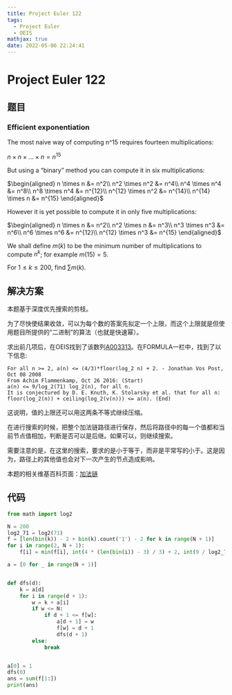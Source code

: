 ```yaml
---
title: Project Euler 122
tags:
  - Project Euler
  - OEIS
mathjax: true
date: 2022-05-06 22:24:41
---
```


<escape><!-- more --></escape>
    

# Project Euler 122
## 题目
### Efficient exponentiation
The most naive way of computing n^15 requires fourteen multiplications:

$n \times n \times \dots \times n = n^{15}$

But using a “binary” method you can compute it in six multiplications:

$\begin{aligned}
n \times n &= n^2\\
n^2 \times n^2 &= n^4\\
n^4 \times n^4 &= n^8\\
n^8 \times n^4 &= n^{12}\\
n^{12} \times n^2 &= n^{14}\\
n^{14} \times n &= n^{15}
\end{aligned}$

However it is yet possible to compute it in only five multiplications:

$\begin{aligned}
n \times n &= n^2\\
n^2 \times n &= n^3\\
n^3 \times n^3 &= n^6\\
n^6 \times n^6 &= n^{12}\\
n^{12} \times n^3 &= n^{15}
\end{aligned}$

We shall define $m(k)$ to be the minimum number of multiplications to compute $n^k$; for example $m(15) = 5$.

For $1 \le k \le 200$, find $\sum m(k)$.


## 解决方案

本题基于深度优先搜索的剪枝。

为了尽快使结果收敛，可以为每个数的答案先拟定一个上限，而这个上限就是但使用题目所提供的“二进制”的算法（也就是快速幂）。

求出前几项后，在OEIS找到了该数列[A003313](https://oeis.org/A003313)。在FORMULA一栏中，找到了以下信息:

```
For all n >= 2, a(n) <= (4/3)*floor(log_2 n) + 2. - Jonathan Vos Post, Oct 08 2008
From Achim Flammenkamp, Oct 26 2016: (Start)
a(n) <= 9/log_2(71) log_2(n), for all n.
It is conjectured by D. E. Knuth, K. Stolarsky et al. that for all n: floor(log_2(n)) + ceiling(log_2(v(n))) <= a(n). (End)
```

这说明，值的上限还可以用这两条不等式继续压缩。

在进行搜索的时候，把整个加法链路径进行保存，然后将路径中的每一个值都和当前节点值相加，判断是否可以是后继。如果可以，则继续搜索。

需要注意的是，在这里的搜索，要求的是小于等于，而非是平常写的小于。这是因为，路径上的其他值也会对下一次产生的节点造成影响。

本题的相关维基百科页面：[加法链](https://en.wikipedia.org/wiki/Addition_chain)

## 代码


```py
from math import log2

N = 200
log2_71 = log2(71)
f = [len(bin(k)) - 2 + bin(k).count('1') - 2 for k in range(N + 1)]
for i in range(2, N + 1):
    f[i] = min(f[i], int(4 * (len(bin(i)) - 3) / 3) + 2, int(9 / log2_71 * log2(i)))

a = [0 for _ in range(N + 1)]


def dfs(d):
    k = a[d]
    for i in range(d + 1):
        w = k + a[i]
        if w <= N:
            if d + 1 <= f[w]:
                a[d + 1] = w
                f[w] = d + 1
                dfs(d + 1)
        else:
            break


a[0] = 1
dfs(0)
ans = sum(f[1:])
print(ans)

```